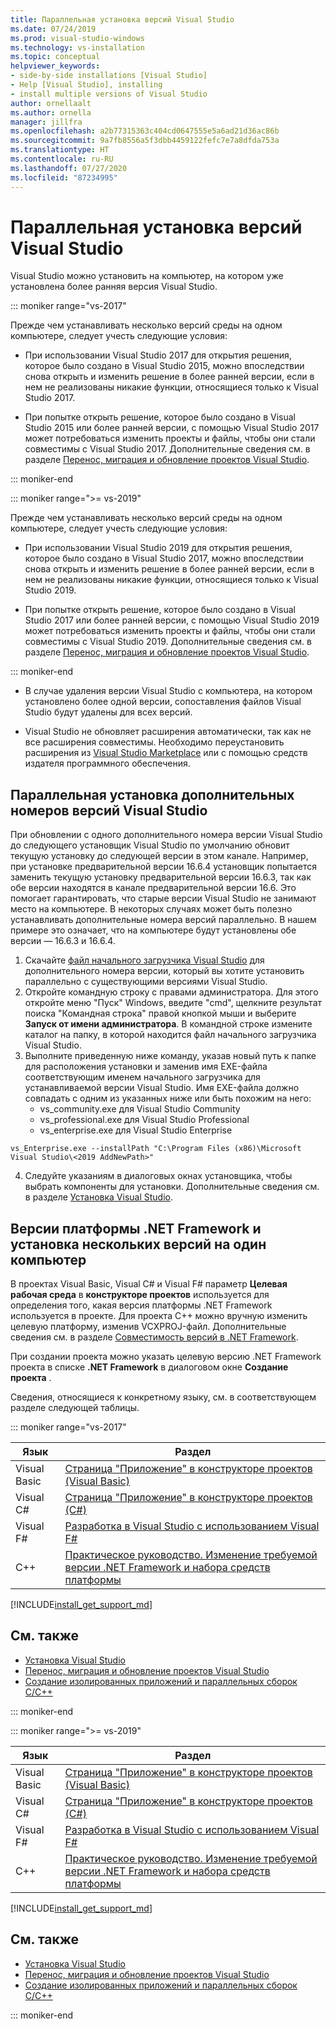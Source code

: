```yaml
---
title: Параллельная установка версий Visual Studio
ms.date: 07/24/2019
ms.prod: visual-studio-windows
ms.technology: vs-installation
ms.topic: conceptual
helpviewer_keywords:
- side-by-side installations [Visual Studio]
- Help [Visual Studio], installing
- install multiple versions of Visual Studio
author: ornellaalt
ms.author: ornella
manager: jillfra
ms.openlocfilehash: a2b77315363c404cd0647555e5a6ad21d36ac86b
ms.sourcegitcommit: 9a7fb8556a5f3dbb4459122fefc7e7a8dfda753a
ms.translationtype: HT
ms.contentlocale: ru-RU
ms.lasthandoff: 07/27/2020
ms.locfileid: "87234995"
---
```

# <a name="install-visual-studio-versions-side-by-side"></a>Параллельная установка версий Visual Studio

Visual Studio можно установить на компьютер, на котором уже установлена более ранняя версия Visual Studio.

::: moniker range="vs-2017"

Прежде чем устанавливать несколько версий среды на одном компьютере, следует учесть следующие условия:

* При использовании Visual Studio 2017 для открытия решения, которое было создано в Visual Studio 2015, можно впоследствии снова открыть и изменить решение в более ранней версии, если в нем не реализованы никакие функции, относящиеся только к Visual Studio 2017.

* При попытке открыть решение, которое было создано в Visual Studio 2015 или более ранней версии, с помощью Visual Studio 2017 может потребоваться изменить проекты и файлы, чтобы они стали совместимы с Visual Studio 2017. Дополнительные сведения см. в разделе [Перенос, миграция и обновление проектов Visual Studio](../porting/port-migrate-and-upgrade-visual-studio-projects.md?view=vs-2017).

::: moniker-end

::: moniker range=">= vs-2019"

Прежде чем устанавливать несколько версий среды на одном компьютере, следует учесть следующие условия:

* При использовании Visual Studio 2019 для открытия решения, которое было создано в Visual Studio 2017, можно впоследствии снова открыть и изменить решение в более ранней версии, если в нем не реализованы никакие функции, относящиеся только к Visual Studio 2019.

* При попытке открыть решение, которое было создано в Visual Studio 2017 или более ранней версии, с помощью Visual Studio 2019 может потребоваться изменить проекты и файлы, чтобы они стали совместимы с Visual Studio 2019. Дополнительные сведения см. в разделе [Перенос, миграция и обновление проектов Visual Studio](../porting/port-migrate-and-upgrade-visual-studio-projects.md).

::: moniker-end

* В случае удаления версии Visual Studio с компьютера, на котором установлено более одной версии, сопоставления файлов Visual Studio будут удалены для всех версий.

* Visual Studio не обновляет расширения автоматически, так как не все расширения совместимы. Необходимо переустановить расширения из [Visual Studio Marketplace](https://marketplace.visualstudio.com/) или с помощью средств издателя программного обеспечения.

## <a name="install-minor-visual-studio-versions-side-by-side"></a>Параллельная установка дополнительных номеров версий Visual Studio

При обновлении с одного дополнительного номера версии Visual Studio до следующего установщик Visual Studio по умолчанию обновит текущую установку до следующей версии в этом канале. Например, при установке предварительной версии 16.6.4 установщик попытается заменить текущую установку предварительной версии 16.6.3, так как обе версии находятся в канале предварительной версии 16.6. Это помогает гарантировать, что старые версии Visual Studio не занимают место на компьютере. В некоторых случаях может быть полезно устанавливать дополнительные номера версий параллельно. В нашем примере это означает, что на компьютере будут установлены обе версии — 16.6.3 и 16.6.4.

1. Скачайте [файл начального загрузчика Visual Studio](https://docs.microsoft.com/visualstudio/releases/2019/history#installing-an-earlier-release) для дополнительного номера версии, который вы хотите установить параллельно с существующими версиями Visual Studio.
2. Откройте командную строку с правами администратора. Для этого откройте меню "Пуск" Windows, введите "cmd", щелкните результат поиска "Командная строка" правой кнопкой мыши и выберите **Запуск от имени администратора**. В командной строке измените каталог на папку, в которой находится файл начального загрузчика Visual Studio.
3. Выполните приведенную ниже команду, указав новый путь к папке для расположения установки и заменив имя EXE-файла соответствующим именем начального загрузчика для устанавливаемой версии Visual Studio. Имя EXE-файла должно совпадать с одним из указанных ниже или быть похожим на него:
   * vs_community.exe для Visual Studio Community
   * vs_professional.exe для Visual Studio Professional
   * vs_enterprise.exe для Visual Studio Enterprise

```
vs_Enterprise.exe --installPath "C:\Program Files (x86)\Microsoft Visual Studio\<2019 AddNewPath>"
```
4. Следуйте указаниям в диалоговых окнах установщика, чтобы выбрать компоненты для установки. Дополнительные сведения см. в разделе [Установка Visual Studio](install-visual-studio.md#step-4---choose-workloads).

## <a name="net-framework-versions-and-side-by-side-installations"></a>Версии платформы .NET Framework и установка нескольких версий на один компьютер

В проектах Visual Basic, Visual C# и Visual F# параметр **Целевая рабочая среда** в **конструкторе проектов** используется для определения того, какая версия платформы .NET Framework используется в проекте. Для проекта C++ можно вручную изменить целевую платформу, изменив VCXPROJ-файл. Дополнительные сведения см. в разделе [Совместимость версий в .NET Framework](/dotnet/framework/migration-guide/version-compatibility).

При создании проекта можно указать целевую версию .NET Framework проекта в списке **.NET Framework** в диалоговом окне **Создание проекта** .

Сведения, относящиеся к конкретному языку, см. в соответствующем разделе следующей таблицы.

::: moniker range="vs-2017"

| Язык | Раздел |
|--------------|-----------|
| Visual Basic | [Страница "Приложение" в конструкторе проектов (Visual Basic)](../ide/reference/application-page-project-designer-visual-basic.md?view=vs-2017) |
| Visual C# | [Страница "Приложение" в конструкторе проектов (C#)](../ide/reference/application-page-project-designer-csharp.md?view=vs-2017) |
| Visual F# | [Разработка в Visual Studio с использованием Visual F#](../ide/fsharp-visual-studio.md?view=vs-2017) |
|C++ | [Практическое руководство. Изменение требуемой версии .NET Framework и набора средств платформы](/cpp/build/how-to-modify-the-target-framework-and-platform-toolset/) |

[!INCLUDE[install_get_support_md](includes/install_get_support_md.md)]

## <a name="see-also"></a>См. также

* [Установка Visual Studio](install-visual-studio.md?view=vs-2017)
* [Перенос, миграция и обновление проектов Visual Studio](../porting/port-migrate-and-upgrade-visual-studio-projects.md?view=vs-2017)
* [Создание изолированных приложений и параллельных сборок C/C++](/cpp/build/building-c-cpp-isolated-applications-and-side-by-side-assemblies/)

::: moniker-end

::: moniker range=">= vs-2019"

| Язык | Раздел |
|--------------|-----------|
| Visual Basic | [Страница "Приложение" в конструкторе проектов (Visual Basic)](../ide/reference/application-page-project-designer-visual-basic.md) |
| Visual C# | [Страница "Приложение" в конструкторе проектов (C#)](../ide/reference/application-page-project-designer-csharp.md) |
| Visual F# | [Разработка в Visual Studio с использованием Visual F#](../ide/fsharp-visual-studio.md) |
| C++ | [Практическое руководство. Изменение требуемой версии .NET Framework и набора средств платформы](/cpp/build/how-to-modify-the-target-framework-and-platform-toolset/) |

[!INCLUDE[install_get_support_md](includes/install_get_support_md.md)]

## <a name="see-also"></a>См. также

* [Установка Visual Studio](install-visual-studio.md)
* [Перенос, миграция и обновление проектов Visual Studio](../porting/port-migrate-and-upgrade-visual-studio-projects.md)
* [Создание изолированных приложений и параллельных сборок C/C++](/cpp/build/building-c-cpp-isolated-applications-and-side-by-side-assemblies/)

::: moniker-end
